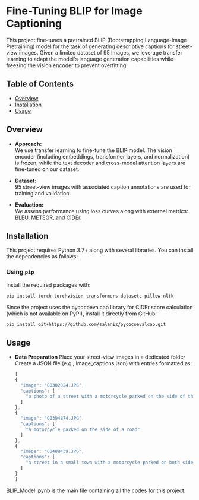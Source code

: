 # Fine-Tuning BLIP for Image Captioning

This project fine-tunes a pretrained BLIP (Bootstrapping Language-Image Pretraining) model for the task of generating descriptive captions for street-view images. Given a limited dataset of 95 images, we leverage transfer learning to adapt the model's language generation capabilities while freezing the vision encoder to prevent overfitting.

## Table of Contents

- [Overview](#overview)
- [Installation](#installation)
- [Usage](#usage)

## Overview

- **Approach:**  
  We use transfer learning to fine-tune the BLIP model. The vision encoder (including embeddings, transformer layers, and normalization) is frozen, while the text decoder and cross-modal attention layers are fine-tuned on our dataset.
  
- **Dataset:**  
  95 street-view images with associated caption annotations are used for training and validation.
  
- **Evaluation:**  
  We assess performance using loss curves along with external metrics: BLEU, METEOR, and CIDEr.


## Installation

This project requires Python 3.7+ along with several libraries. You can install the dependencies as follows:

### Using `pip`

Install the required packages with:
```bash
pip install torch torchvision transformers datasets pillow nltk
```

Since the project uses the pycocoevalcap library for CIDEr score calculation (which is not available on PyPI), install it directly from GitHub:

```bash
pip install git+https://github.com/salaniz/pycocoevalcap.git
```

## Usage 

- **Data Preparation**
  Place your street-view images in a dedicated folder
  Create a JSON file (e.g., image_captions.json) with entries formatted as:
  ```js
  [
  {
    "image": "G0302024.JPG",
    "captions": [
      "a photo of a street with a motorcycle parked on the side of the road"
    ]
  },
  {
    "image": "G0394874.JPG",
    "captions": [
      "a motorcycle parked on the side of a road"
    ]
  },
  {
    "image": "G0488439.JPG",
    "captions": [
      "a street in a small town with a motorcycle parked on both sides of the road"
    ]
  }
  ]

BLIP_Model.ipynb is the main file containing all the codes for this project.
